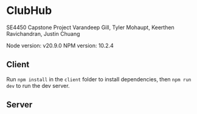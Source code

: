 # ClubHub

SE4450 Capstone Project
Varandeep Gill, Tyler Mohaupt, Keerthen Ravichandran, Justin Chuang

Node version: v20.9.0
NPM version: 10.2.4

## Client

Run `npm install` in the `client` folder to install dependencies, then `npm run dev` to run the dev server.

## Server
